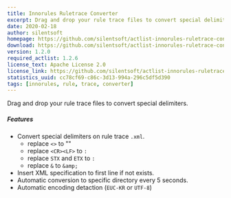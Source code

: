 ```yaml
---
title: Innorules Ruletrace Converter
excerpt: Drag and drop your rule trace files to convert special delimiters.
date: 2020-02-18
author: silentsoft
homepage: https://github.com/silentsoft/actlist-innorules-ruletrace-converter-plugin
download: https://github.com/silentsoft/actlist-innorules-ruletrace-converter-plugin/releases/download/v1.2.0/actlist-innorules-ruletrace-converter-plugin-1.2.0.jar
version: 1.2.0
required_actlist: 1.2.6
license_text: Apache License 2.0
license_link: https://github.com/silentsoft/actlist-innorules-ruletrace-converter-plugin/blob/master/LICENSE.txt
statistics_uuid: cc78cf69-c86c-3d13-994a-296c5df5d390
tags: [innorules, rule, trace, converter]
---
```


Drag and drop your rule trace files to convert special delimiters.

##### Features
  - Convert special delimiters on rule trace `.xml`.
    - replace `<>` to ""
    - replace `<CR><LF>` to `:`
    - replace `STX` and `ETX` to `:`
    - replace `&` to `&amp;`
  - Insert XML specification to first line if not exists.
  - Automatic conversion to specific directory every 5 seconds.
  - Automatic encoding detaction (`EUC-KR` or `UTF-8`)